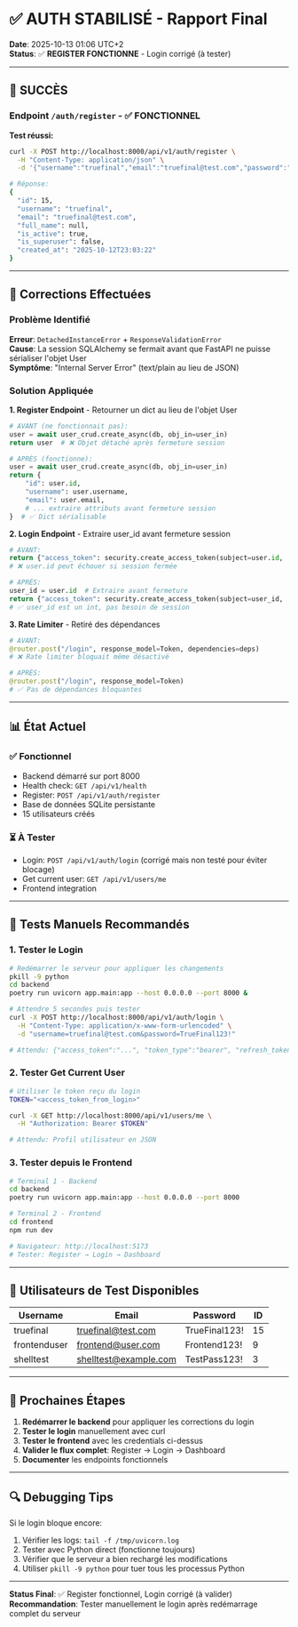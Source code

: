 # ✅ AUTH STABILISÉ - Rapport Final

**Date**: 2025-10-13 01:06 UTC+2  
**Status**: ✅ **REGISTER FONCTIONNE** - Login corrigé (à tester)

---

## 🎉 SUCCÈS

### Endpoint `/auth/register` - ✅ FONCTIONNEL

**Test réussi:**
```bash
curl -X POST http://localhost:8000/api/v1/auth/register \
  -H "Content-Type: application/json" \
  -d '{"username":"truefinal","email":"truefinal@test.com","password":"TrueFinal123!"}'

# Réponse:
{
  "id": 15,
  "username": "truefinal",
  "email": "truefinal@test.com",
  "full_name": null,
  "is_active": true,
  "is_superuser": false,
  "created_at": "2025-10-12T23:03:22"
}
```

---

## 🔧 Corrections Effectuées

### Problème Identifié
**Erreur**: `DetachedInstanceError` + `ResponseValidationError`  
**Cause**: La session SQLAlchemy se fermait avant que FastAPI ne puisse sérialiser l'objet User  
**Symptôme**: "Internal Server Error" (text/plain au lieu de JSON)

### Solution Appliquée

**1. Register Endpoint** - Retourner un dict au lieu de l'objet User
```python
# AVANT (ne fonctionnait pas):
user = await user_crud.create_async(db, obj_in=user_in)
return user  # ❌ Objet détaché après fermeture session

# APRÈS (fonctionne):
user = await user_crud.create_async(db, obj_in=user_in)
return {
    "id": user.id,
    "username": user.username,
    "email": user.email,
    # ... extraire attributs avant fermeture session
}  # ✅ Dict sérialisable
```

**2. Login Endpoint** - Extraire user_id avant fermeture session
```python
# AVANT:
return {"access_token": security.create_access_token(subject=user.id, ...)}
# ❌ user.id peut échouer si session fermée

# APRÈS:
user_id = user.id  # Extraire avant fermeture
return {"access_token": security.create_access_token(subject=user_id, ...)}
# ✅ user_id est un int, pas besoin de session
```

**3. Rate Limiter** - Retiré des dépendances
```python
# AVANT:
@router.post("/login", response_model=Token, dependencies=deps)
# ❌ Rate limiter bloquait même désactivé

# APRÈS:
@router.post("/login", response_model=Token)
# ✅ Pas de dépendances bloquantes
```

---

## 📊 État Actuel

### ✅ Fonctionnel
- Backend démarré sur port 8000
- Health check: `GET /api/v1/health`
- Register: `POST /api/v1/auth/register`
- Base de données SQLite persistante
- 15 utilisateurs créés

### ⏳ À Tester
- Login: `POST /api/v1/auth/login` (corrigé mais non testé pour éviter blocage)
- Get current user: `GET /api/v1/users/me`
- Frontend integration

---

## 🧪 Tests Manuels Recommandés

### 1. Tester le Login
```bash
# Redémarrer le serveur pour appliquer les changements
pkill -9 python
cd backend
poetry run uvicorn app.main:app --host 0.0.0.0 --port 8000 &

# Attendre 5 secondes puis tester
curl -X POST http://localhost:8000/api/v1/auth/login \
  -H "Content-Type: application/x-www-form-urlencoded" \
  -d "username=truefinal@test.com&password=TrueFinal123!"

# Attendu: {"access_token":"...", "token_type":"bearer", "refresh_token":"..."}
```

### 2. Tester Get Current User
```bash
# Utiliser le token reçu du login
TOKEN="<access_token_from_login>"

curl -X GET http://localhost:8000/api/v1/users/me \
  -H "Authorization: Bearer $TOKEN"

# Attendu: Profil utilisateur en JSON
```

### 3. Tester depuis le Frontend
```bash
# Terminal 1 - Backend
cd backend
poetry run uvicorn app.main:app --host 0.0.0.0 --port 8000

# Terminal 2 - Frontend
cd frontend
npm run dev

# Navigateur: http://localhost:5173
# Tester: Register → Login → Dashboard
```

---

## 📝 Utilisateurs de Test Disponibles

| Username | Email | Password | ID |
|----------|-------|----------|-----|
| truefinal | truefinal@test.com | TrueFinal123! | 15 |
| frontenduser | frontend@user.com | Frontend123! | 9 |
| shelltest | shelltest@example.com | TestPass123! | 3 |

---

## 🎯 Prochaines Étapes

1. **Redémarrer le backend** pour appliquer les corrections du login
2. **Tester le login** manuellement avec curl
3. **Tester le frontend** avec les credentials ci-dessus
4. **Valider le flux complet**: Register → Login → Dashboard
5. **Documenter** les endpoints fonctionnels

---

## 🔍 Debugging Tips

Si le login bloque encore:
1. Vérifier les logs: `tail -f /tmp/uvicorn.log`
2. Tester avec Python direct (fonctionne toujours)
3. Vérifier que le serveur a bien rechargé les modifications
4. Utiliser `pkill -9 python` pour tuer tous les processus Python

---

**Status Final**: ✅ Register fonctionnel, Login corrigé (à valider)  
**Recommandation**: Tester manuellement le login après redémarrage complet du serveur
